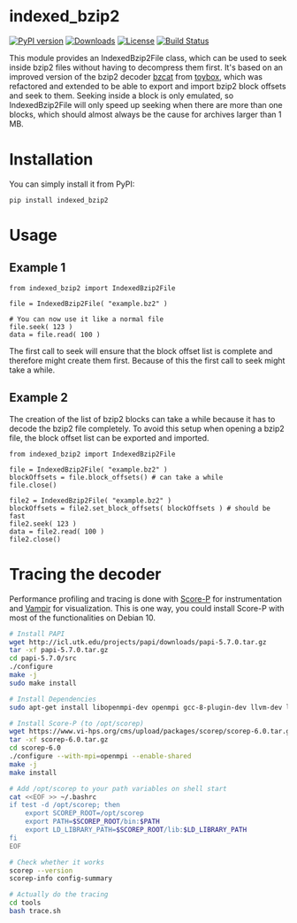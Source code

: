 # indexed_bzip2

[![PyPI version](https://badge.fury.io/py/indexed-bzip2.svg)](https://badge.fury.io/py/indexed-bzip2)
[![Downloads](https://pepy.tech/badge/indexed-bzip2/month)](https://pepy.tech/project/indexed-bzip2/month)
[![License](https://img.shields.io/badge/license-MIT-blue.svg)](http://opensource.org/licenses/MIT)
[![Build Status](https://travis-ci.org/mxmlnkn/indexed_bzip2.svg?branch=master)](https://travis-ci.com/mxmlnkn/indexed_bzip2)

This module provides an IndexedBzip2File class, which can be used to seek inside bzip2 files without having to decompress them first.
It's based on an improved version of the bzip2 decoder [bzcat](https://github.com/landley/toybox/blob/c77b66455762f42bb824c1aa8cc60e7f4d44bdab/toys/other/bzcat.c) from [toybox](https://landley.net/code/toybox/), which was refactored and extended to be able to export and import bzip2 block offsets and seek to them.
Seeking inside a block is only emulated, so IndexedBzip2File will only speed up seeking when there are more than one blocks, which should almost always be the cause for archives larger than 1 MB.


# Installation

You can simply install it from PyPI:
```
pip install indexed_bzip2
```

# Usage

## Example 1

```python3
from indexed_bzip2 import IndexedBzip2File

file = IndexedBzip2File( "example.bz2" )

# You can now use it like a normal file
file.seek( 123 )
data = file.read( 100 )
```

The first call to seek will ensure that the block offset list is complete and therefore might create them first.
Because of this the first call to seek might take a while.

## Example 2

The creation of the list of bzip2 blocks can take a while because it has to decode the bzip2 file completely.
To avoid this setup when opening a bzip2 file, the block offset list can be exported and imported.

```python3
from indexed_bzip2 import IndexedBzip2File

file = IndexedBzip2File( "example.bz2" )
blockOffsets = file.block_offsets() # can take a while
file.close()

file2 = IndexedBzip2File( "example.bz2" )
blockOffsets = file2.set_block_offsets( blockOffsets ) # should be fast
file2.seek( 123 )
data = file2.read( 100 )
file2.close()
```


# Tracing the decoder

Performance profiling and tracing is done with [Score-P](https://www.vi-hps.org/projects/score-p/) for instrumentation and [Vampir](https://vampir.eu/) for visualization.
This is one way, you could install Score-P with most of the functionalities on Debian 10.

```bash
# Install PAPI
wget http://icl.utk.edu/projects/papi/downloads/papi-5.7.0.tar.gz
tar -xf papi-5.7.0.tar.gz
cd papi-5.7.0/src
./configure
make -j
sudo make install

# Install Dependencies
sudo apt-get install libopenmpi-dev openmpi gcc-8-plugin-dev llvm-dev libclang-dev libunwind-dev libopen-trace-format-dev otf-trace

# Install Score-P (to /opt/scorep)
wget https://www.vi-hps.org/cms/upload/packages/scorep/scorep-6.0.tar.gz
tar -xf scorep-6.0.tar.gz
cd scorep-6.0
./configure --with-mpi=openmpi --enable-shared
make -j
make install

# Add /opt/scorep to your path variables on shell start
cat <<EOF >> ~/.bashrc
if test -d /opt/scorep; then
    export SCOREP_ROOT=/opt/scorep
    export PATH=$SCOREP_ROOT/bin:$PATH
    export LD_LIBRARY_PATH=$SCOREP_ROOT/lib:$LD_LIBRARY_PATH
fi
EOF

# Check whether it works
scorep --version
scorep-info config-summary

# Actually do the tracing
cd tools
bash trace.sh
```
